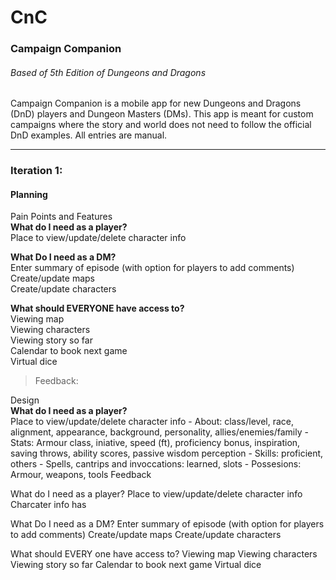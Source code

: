 # CnC
### Campaign Companion
###### _Based of 5th Edition of Dungeons and Dragons_

Campaign Companion is a mobile app for new Dungeons and Dragons (DnD) players and Dungeon Masters (DMs).
This app is meant for custom campaigns where the story and world does not need to follow the official DnD examples.
All entries are manual.

---

### Iteration 1:
#### Planning  
Pain Points and Features  
  **What do I need as a player?**      
    Place to view/update/delete character info

  **What Do I need as a DM?**  
    Enter summary of episode (with option for players to add comments)  
    Create/update maps  
    Create/update characters  
 
  **What should EVERYONE have access to?**  
    Viewing map  
    Viewing characters  
    Viewing story so far  
    Calendar to book next game  
    Virtual dice  
   
>Feedback:  

Design  
  **What do I need as a player?**    
    Place to view/update/delete character info
      - About: class/level, race, alignment, appearance, background, personality, allies/enemies/family
      - Stats: Armour class, iniative, speed (ft), proficiency bonus, inspiration, saving throws, ability scores, passive wisdom perception
      - Skills: proficient, others
      - Spells, cantrips and invoccations: learned, slots
      - Possesions: Armour, weapons, tools
  Feedback  



What do I need as a player?
Place to view/update/delete character info
Charcater info has

What Do I need as a DM?
Enter summary of episode (with option for players to add comments)
Create/update maps
Create/update characters

What should EVERY one have access to?
Viewing map
Viewing characters
Viewing story so far
Calendar to book next game
Virtual dice
